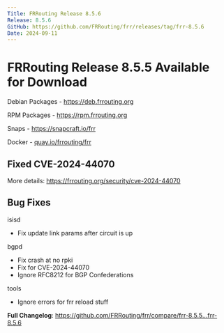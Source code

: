 ```yaml
---
Title: FRRouting Release 8.5.6
Release: 8.5.6
GitHub: https://github.com/FRRouting/frr/releases/tag/frr-8.5.6
Date: 2024-09-11
---
```


FRRouting Release 8.5.5 Available for Download
==============================================

Debian Packages - https://deb.frrouting.org

RPM Packages - https://rpm.frrouting.org

Snaps - https://snapcraft.io/frr

Docker - [quay.io/frrouting/frr](https://quay.io/repository/frrouting/frr/manifest/sha256:fe0a50e43df56d80fffff412e990e2cf540ee3e019148e3f88fad65654a8635a)

## Fixed CVE-2024-44070

More details: https://frrouting.org/security/cve-2024-44070

## Bug Fixes

isisd
- Fix update link params after circuit is up

bgpd
- Fix crash at no rpki
- Fix for CVE-2024-44070
- Ignore RFC8212 for BGP Confederations

tools
- Ignore errors for frr reload stuff

**Full Changelog**: https://github.com/FRRouting/frr/compare/frr-8.5.5...frr-8.5.6
